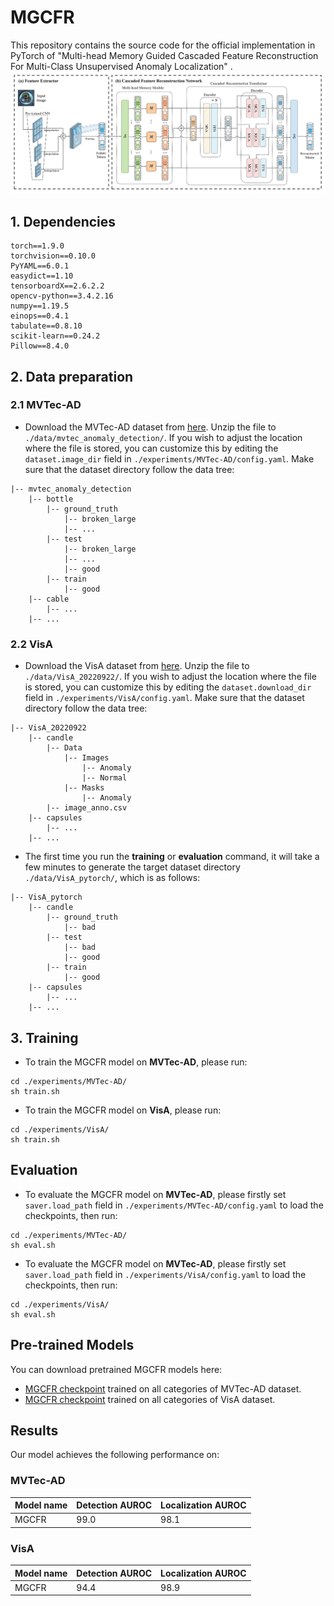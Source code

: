
# MGCFR

This repository contains the source code for the official implementation in PyTorch of "Multi-head Memory Guided Cascaded Feature Reconstruction For Multi-Class Unsupervised Anomaly Localization" . 
![Image text](docs/MGCFR.jpg)


## 1. Dependencies

```setup
torch==1.9.0
torchvision==0.10.0
PyYAML==6.0.1
easydict==1.10
tensorboardX==2.6.2.2
opencv-python==3.4.2.16
numpy==1.19.5
einops==0.4.1
tabulate==0.8.10
scikit-learn==0.24.2
Pillow==8.4.0
```
## 2. Data preparation
### 2.1 MVTec-AD
- Download the MVTec-AD dataset from [here](https://www.mvtec.com/company/research/datasets/mvtec-ad). Unzip the file to `./data/mvtec_anomaly_detection/`. If you wish to adjust the location where the file is stored, you can customize this by editing the `dataset.image_dir` field in  `./experiments/MVTec-AD/config.yaml`. Make sure that the dataset directory follow the data tree:
```
|-- mvtec_anomaly_detection
    |-- bottle
        |-- ground_truth
            |-- broken_large
            |-- ...
        |-- test
            |-- broken_large
            |-- ...
            |-- good
        |-- train
            |-- good
    |-- cable
        |-- ...
    |-- ...
```
### 2.2 VisA
- Download the VisA dataset from [here](https://amazon-visual-anomaly.s3.us-west-2.amazonaws.com/VisA_20220922.tar). Unzip the file to `./data/VisA_20220922/`. If you wish to adjust the location where the file is stored, you can customize this by editing the `dataset.download_dir` field in  `./experiments/VisA/config.yaml`. Make sure that the dataset directory follow the data tree:
```
|-- VisA_20220922
    |-- candle
        |-- Data
            |-- Images
                |-- Anomaly
                |-- Normal
            |-- Masks
                |-- Anomaly
        |-- image_anno.csv
    |-- capsules
        |-- ...
    |-- ...
```
- The first time you run the **training** or **evaluation** command, it will take a few minutes to generate the target dataset directory `./data/VisA_pytorch/`, which is as follows:
```
|-- VisA_pytorch
    |-- candle
        |-- ground_truth
            |-- bad
        |-- test
            |-- bad
            |-- good
        |-- train
            |-- good
    |-- capsules
        |-- ...
    |-- ...
```

## 3. Training

- To train the MGCFR model on **MVTec-AD**, please run:
```train
cd ./experiments/MVTec-AD/
sh train.sh
```
- To train the MGCFR model on **VisA**, please run:
```train
cd ./experiments/VisA/
sh train.sh
```

## Evaluation
- To evaluate the MGCFR model on **MVTec-AD**, please firstly set `saver.load_path` field in `./experiments/MVTec-AD/config.yaml` to load the checkpoints, then run:
```eval
cd ./experiments/MVTec-AD/
sh eval.sh
```
- To evaluate the MGCFR model on **MVTec-AD**, please firstly set `saver.load_path` field in `./experiments/VisA/config.yaml` to load the checkpoints, then run:
```eval
cd ./experiments/VisA/
sh eval.sh
```

## Pre-trained Models

You can download pretrained MGCFR models here:
- [MGCFR checkpoint](https://drive.google.com/file/d/1Le7mzFqhKKVpPLqweuSo_nO1Urm-7BrQ/view?usp=drive_link) trained on all categories of MVTec-AD dataset. 
- [MGCFR checkpoint](https://drive.google.com/file/d/1oUcUT1qM8ScR91-zIQjXxYuNlR7miDuw/view?usp=drive_link) trained on all categories of VisA dataset. 



## Results

Our model achieves the following performance on:


### MVTec-AD
| Model name | Detection AUROC | Localization AUROC |
|------------|-----------------|--------------------|
| MGCFR      | 99.0            | 98.1               |
### VisA
| Model name | Detection AUROC | Localization AUROC |
|------------|-----------------|--------------------|
| MGCFR      | 94.4            | 98.9               |




